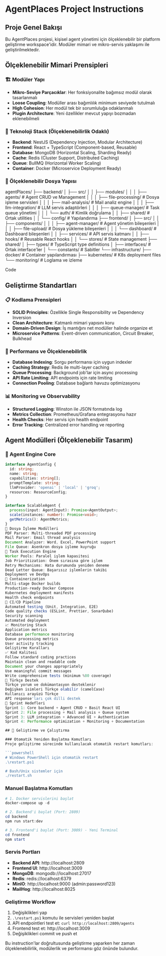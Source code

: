 # AgentPlaces Project Instructions

## Proje Genel Bakışı
Bu AgentPlaces projesi, kişisel agent yönetimi için ölçeklenebilir bir platform geliştirme workspace'idir. Modüler mimari ve mikro-servis yaklaşımı ile geliştirilmektedir.

## Ölçeklenebilir Mimari Prensipleri

### 🏗️ Modüler Yapı
- **Mikro-Seviye Parçacıklar**: Her fonksiyonalite bağımsız modül olarak tasarlanmalı
- **Loose Coupling**: Modüller arası bağımlılık minimum seviyede tutulmalı
- **High Cohesion**: Her modül tek bir sorumluluğa odaklanmalı
- **Plugin Architecture**: Yeni özellikler mevcut yapıyı bozmadan eklenebilmeli

### 🔧 Teknoloji Stack (Ölçeklenebilirlik Odaklı)
- **Backend**: NestJS (Dependency Injection, Modular Architecture)
- **Frontend**: React + TypeScript (Component-based, Reusable)
- **Database**: MongoDB (Horizontal Scaling, Sharding Ready)
- **Cache**: Redis (Cluster Support, Distributed Caching)
- **Queue**: BullMQ (Horizontal Worker Scaling)
- **Container**: Docker (Microservice Deployment Ready)

### 📁 Ölçeklenebilir Dosya Yapısı
agentPlaces/ ├── backend/ │ ├── src/ │ │ ├── modules/ │ │ │ ├── agents/ # Agent CRUD ve Management │ │ │ ├── file-processing/ # Dosya işleme servisleri │ │ │ ├── mail-analysis/ # Mail analiz engine │ │ │ ├── llm-integration/ # LLM servis adaptörleri │ │ │ ├── queue-manager/ # Task queue yönetimi │ │ │ └── auth/ # Kimlik doğrulama │ │ ├── shared/ # Ortak utilities │ │ └── config/ # Yapılandırma ├── frontend/ │ ├── src/ │ │ ├── components/ │ │ │ ├── agent-manager/ # Agent yönetim bileşenleri │ │ │ ├── file-upload/ # Dosya yükleme bileşenleri │ │ │ └── dashboard/ # Dashboard bileşenleri │ │ ├── services/ # API servis katmanı │ │ ├── hooks/ # Reusable React hooks │ │ └── stores/ # State management ├── shared/ │ ├── types/ # TypeScript type definitions │ ├── interfaces/ # Ortak interface'ler │ └── constants/ # Sabitler └── infrastructure/ ├── docker/ # Container yapılandırması ├── kubernetes/ # K8s deployment files └── monitoring/ # Loglama ve izleme

Code

## Geliştirme Standartları

### 📋 Kodlama Prensipleri
- **SOLID Principles**: Özellikle Single Responsibility ve Dependency Inversion
- **Clean Architecture**: Katmanlı mimari yapısını koru
- **Domain-Driven Design**: İş mantığını net modüller halinde organize et
- **Microservice Patterns**: Event-driven communication, Circuit Breaker, Bulkhead

### 🚀 Performans ve Ölçeklenebilirlik
- **Database Indexing**: Sorgu performansı için uygun indexler
- **Caching Strategy**: Redis ile multi-layer caching
- **Queue Processing**: Background job'lar için async processing
- **API Rate Limiting**: API endpoints için rate limiting
- **Connection Pooling**: Database bağlantı havuzu optimizasyonu

### 📊 Monitoring ve Observability
- **Structured Logging**: Winston ile JSON formatında log
- **Metrics Collection**: Prometheus/Grafana entegrasyonu hazır
- **Health Checks**: Her servis için health endpoint
- **Error Tracking**: Centralized error handling ve reporting

## Agent Modülleri (Ölçeklenebilir Tasarım)

### 🤖 Agent Engine Core
```typescript
interface AgentConfig {
  id: string;
  name: string;
  capabilities: string[];
  promptTemplate: string;
  llmProvider: 'openai' | 'local' | 'groq';
  resources: ResourceConfig;
}

interface ScalableAgent {
  process(input: AgentInput): Promise<AgentOutput>;
  scale(instances: number): Promise<void>;
  getMetrics(): AgentMetrics;
}
📄 Dosya İşleme Modülleri
PDF Parser: Multi-threaded PDF processing
Mail Parser: Email thread analysis
Document Analyzer: Word, Excel, PowerPoint support
File Queue: Asenkron dosya işleme kuyruğu
🔄 Task Execution Engine
Worker Pools: Paralel işlem kapasitesi
Job Prioritization: Önem sırasına göre işlem
Retry Mechanisms: Hata durumunda yeniden deneme
Dead Letter Queue: Başarısız işlemlerin takibi
Deployment ve DevOps
🐳 Containerization
Multi-stage Docker builds
Production-ready Docker Compose
Kubernetes deployment manifests
Health check endpoints
🔄 CI/CD Pipeline
Automated testing (Unit, Integration, E2E)
Code quality checks (ESLint, Prettier, SonarQube)
Security scanning
Automated deployment
📈 Monitoring Stack
Application metrics
Database performance monitoring
Queue processing metrics
User activity tracking
Geliştirme Kuralları
✅ Kod Kalitesi
Follow standard coding practices
Maintain clean and readable code
Document your changes appropriately
Use meaningful commit messages
Write comprehensive tests (minimum %80 coverage)
🔧 Türkçe Destek
Türkçe yorum ve dokümantasyon desteklenir
Değişken isimleri Türkçe olabilir (camelCase)
Kullanıcı arayüzü Türkçe
API response'ları çok dilli destek
🎯 Sprint Hedefleri
Sprint 1: Core backend + Agent CRUD + Basit React UI
Sprint 2: File processing + Mail analysis + Queue system
Sprint 3: LLM integration + Advanced UI + Authentication
Sprint 4: Performance optimization + Monitoring + Documentation

## 🚀 Geliştirme ve Çalıştırma

### Otomatik Yeniden Başlatma Komutları
Proje geliştirme sürecinde kullanılacak otomatik restart komutları:

```powershell
# Windows PowerShell için otomatik restart
.\restart.ps1

# Bash/Unix sistemler için
./restart.sh
```

### Manuel Başlatma Komutları
```powershell
# 1. Docker servislerini başlat
docker-compose up -d

# 2. Backend'i başlat (Port: 2809)
cd backend
npm run start:dev

# 3. Frontend'i başlat (Port: 3009) - Yeni Terminal
cd frontend
npm start
```

### Servis Portları
- **Backend API**: http://localhost:2809
- **Frontend UI**: http://localhost:3009
- **MongoDB**: mongodb://localhost:27017
- **Redis**: redis://localhost:6379
- **MinIO**: http://localhost:9000 (admin:password123)
- **MailHog**: http://localhost:8025

### Geliştirme Workflow
1. Değişiklikleri yap
2. `.\restart.ps1` komutu ile servisleri yeniden başlat
3. API endpointleri test et: `curl http://localhost:2809/agents`
4. Frontend test et: http://localhost:3009
5. Değişiklikleri commit ve push et

Bu instruction'lar doğrultusunda geliştirme yaparken her zaman ölçeklenebilirlik, modülerlik ve performansı göz önünde bulundur.
